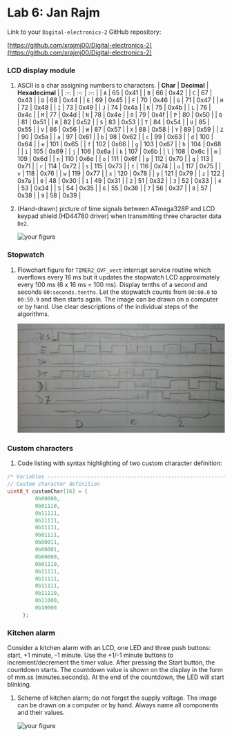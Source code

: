 # Lab 6: Jan Rajm

Link to your `Digital-electronics-2` GitHub repository:

[https://github.com/xrajmj00/Digital-electronics-2](https://github.com/xrajmj00/Digital-electronics-2)


### LCD display module

1. ASCII is a char assigning numbers to characters. 
    | **Char** | **Decimal** | **Hexadecimal** |
   | :-: | :-: | :-: |
   | `A` | 65 | 0x41 |
   | `B` | 66 | 0x42 |
   | `C` | 67 | 0x43 |
   | `D` | 68 | 0x44 |
   | `E` | 69 | 0x45 |
   | `F` | 70 | 0x46 |
   | `G` | 71 | 0x47 |
   | `H` | 72 | 0x48 |
   | `I` | 73 | 0x49 |
   | `J` | 74 | 0x4a |
   | `K` | 75 | 0x4b |
   | `L` | 76 | 0x4c |
   | `M` | 77 | 0x4d |
   | `N` | 78 | 0x4e |
   | `O` | 79 | 0x4f |
   | `P` | 80 | 0x50 |
   | `Q` | 81 | 0x51 |
   | `R` | 82 | 0x52 |
   | `S` | 83 | 0x53 |
   | `T` | 84 | 0x54 |
   | `U` | 85 | 0x55 |
   | `V` | 86 | 0x56 |
   | `W` | 87 | 0x57 |
   | `X` | 88 | 0x58 |
   | `Y` | 89 | 0x59 |
   | `Z` | 90 | 0x5a |
   | `a` | 97 | 0x61 |
   | `b` | 98 | 0x62 |
   | `c` | 99 | 0x63 |
   | `d` | 100 | 0x64 |
   | `e` | 101 | 0x65 |
   | `f` | 102 | 0x66 |
   | `g` | 103 | 0x67 |
   | `h` | 104 | 0x68 |
   | `i` | 105 | 0x69 |
   | `j` | 106 | 0x6a |
   | `k` | 107 | 0x6b |
   | `l` | 108 | 0x6c |
   | `m` | 109 | 0x6d |
   | `n` | 110 | 0x6e |
   | `o` | 111 | 0x6f |
   | `p` | 112 | 0x70 |
   | `q` | 113 | 0x71 |
   | `r` | 114 | 0x72 |
   | `s` | 115 | 0x73 |
   | `t` | 116 | 0x74 |
   | `u` | 117 | 0x75 |
   | `v` | 118 | 0x76 |
   | `w` | 119 | 0x77 |
   | `x` | 120 | 0x78 |
   | `y` | 121 | 0x79 |
   | `z` | 122 | 0x7a |
   | `0` | 48 | 0x30 |
   | `1` | 49 | 0x31 |
   | `2` | 51 | 0x32 |
   | `3` | 52 | 0x33 |
   | `4` | 53 | 0x34 |
   | `5` | 54 | 0x35 |
   | `6` | 55 | 0x36 |
   | `7` | 56 | 0x37 |
   | `8` | 57 | 0x38 |
   | `9` | 58 | 0x39 |

2. (Hand-drawn) picture of time signals between ATmega328P and LCD keypad shield (HD44780 driver) when transmitting three character data `De2`.

   ![your figure]()


### Stopwatch

1. Flowchart figure for `TIMER2_OVF_vect` interrupt service routine which overflows every 16&nbsp;ms but it updates the stopwatch LCD approximately every 100&nbsp;ms (6 x 16&nbsp;ms = 100&nbsp;ms). Display tenths of a second and seconds `00:seconds.tenths`. Let the stopwatch counts from `00:00.0` to `00:59.9` and then starts again. The image can be drawn on a computer or by hand. Use clear descriptions of the individual steps of the algorithms.

   ![your figure](de2_6_1.jpg)


### Custom characters

1. Code listing with syntax highlighting of two custom character definition:

```c
/* Variables ---------------------------------------------------------*/
// Custom character definition
uint8_t customChar[16] = {
         0b00000,
         0b01110,
         0b11111,
         0b11111,
         0b11111,
         0b01111,
         0b00011,
         0b00001,
         0b00000,
         0b01110,
         0b11111,
         0b11111,
         0b11111,
         0b11110,
         0b11000,
         0b10000
     };
```


### Kitchen alarm

Consider a kitchen alarm with an LCD, one LED and three push buttons: start, +1 minute, -1 minute. Use the +1/-1 minute buttons to increment/decrement the timer value. After pressing the Start button, the countdown starts. The countdown value is shown on the display in the form of mm.ss (minutes.seconds). At the end of the countdown, the LED will start blinking.

1. Scheme of kitchen alarm; do not forget the supply voltage. The image can be drawn on a computer or by hand. Always name all components and their values.

   ![your figure]()
